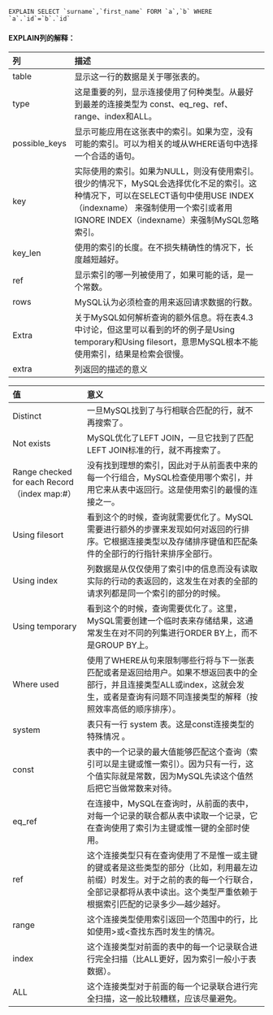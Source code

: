 ```mysql
EXPLAIN SELECT `surname`,`first_name` FORM `a`,`b` WHERE `a`.`id`=`b`.`id` 
```

#### EXPLAIN列的解释：
|      列     | 	描述  |
| :--------   | :-----  |
| table	 | 显示这一行的数据是关于哪张表的。 |
| type	 | 这是重要的列，显示连接使用了何种类型。从最好到最差的连接类型为 const、eq_reg、ref、range、index和ALL。 |
| possible_keys	 | 显示可能应用在这张表中的索引。如果为空，没有可能的索引。可以为相关的域从WHERE语句中选择一个合适的语句。 |
| key	 | 实际使用的索引。如果为NULL，则没有使用索引。很少的情况下，MySQL会选择优化不足的索引。这种情况下，可以在SELECT语句中使用USE INDEX（indexname） 来强制使用一个索引或者用IGNORE INDEX（indexname）来强制MySQL忽略索引。 |
| key_len	 | 使用的索引的长度。在不损失精确性的情况下，长度越短越好。 |
| ref	 | 显示索引的哪一列被使用了，如果可能的话，是一个常数。 |
| rows	 | MySQL认为必须检查的用来返回请求数据的行数。 |
| Extra	 | 关于MySQL如何解析查询的额外信息。将在表4.3中讨论，但这里可以看到的坏的例子是Using temporary和Using filesort，意思MySQL根本不能使用索引，结果是检索会很慢。 |
| extra  | 列返回的描述的意义 |

|   值	     | 	意义  |
| :--------   | :-----  |
| Distinct | 	一旦MySQL找到了与行相联合匹配的行，就不再搜索了。|
| Not exists	| MySQL优化了LEFT JOIN，一旦它找到了匹配LEFT JOIN标准的行，就不再搜索了。|
| Range checked for each Record（index map:#）	| 没有找到理想的索引，因此对于从前面表中来的每一个行组合，MySQL检查使用哪个索引，并用它来从表中返回行。这是使用索引的最慢的连接之一。|
| Using filesort	| 看到这个的时候，查询就需要优化了。MySQL需要进行额外的步骤来发现如何对返回的行排序。它根据连接类型以及存储排序键值和匹配条件的全部行的行指针来排序全部行。|
| Using index	| 列数据是从仅仅使用了索引中的信息而没有读取实际的行动的表返回的，这发生在对表的全部的请求列都是同一个索引的部分的时候。|
| Using temporary	| 看到这个的时候，查询需要优化了。这里，MySQL需要创建一个临时表来存储结果，这通常发生在对不同的列集进行ORDER BY上，而不是GROUP BY上。|
| Where used	| 使用了WHERE从句来限制哪些行将与下一张表匹配或者是返回给用户。如果不想返回表中的全部行，并且连接类型ALL或index，这就会发生，或者是查询有问题不同连接类型的解释（按照效率高低的顺序排序）。|
| system	| 表只有一行 system 表。这是const连接类型的特殊情况 。|
| const	| 表中的一个记录的最大值能够匹配这个查询（索引可以是主键或惟一索引）。因为只有一行，这个值实际就是常数，因为MySQL先读这个值然后把它当做常数来对待。|
| eq_ref	| 在连接中，MySQL在查询时，从前面的表中，对每一个记录的联合都从表中读取一个记录，它在查询使用了索引为主键或惟一键的全部时使用。|
| ref	| 这个连接类型只有在查询使用了不是惟一或主键的键或者是这些类型的部分（比如，利用最左边前缀）时发生。对于之前的表的每一个行联合，全部记录都将从表中读出。这个类型严重依赖于根据索引匹配的记录多少—越少越好。|
| range	| 这个连接类型使用索引返回一个范围中的行，比如使用>或<查找东西时发生的情况。|
| index	| 这个连接类型对前面的表中的每一个记录联合进行完全扫描（比ALL更好，因为索引一般小于表数据）。|
| ALL	| 这个连接类型对于前面的每一个记录联合进行完全扫描，这一般比较糟糕，应该尽量避免。|
